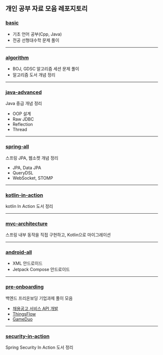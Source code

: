 ## 개인 공부 자료 모음 레포지토리

### [basic](https://github.com/rivercity310/study/tree/main/basic)

- 기초 언어 공부(Cpp, Java)
- 전공 선형대수학 문제 풀이

---

### [algorithm](https://github.com/rivercity310/study/tree/main/algorithm)
- BOJ, GDSC 알고리즘 세션 문제 풀이
- 알고리즘 도서 개념 정리
---

### [java-advanced](https://github.com/rivercity310/study/tree/main/java-advanced)
Java 중급 개념 정리
- OOP 설계
- Raw JDBC
- Reflection
- Thread

---

### [spring-all](https://github.com/rivercity310/study/tree/main/spring-all)
스프링 JPA, 웹소켓 개념 정리
- JPA, Data JPA
- QueryDSL
- WebSocket, STOMP

---

### [kotlin-in-action](https://github.com/rivercity310/study/tree/main/kotlin-in-action/src/main/kotlin)
kotlin In Action 도서 정리

---

### [mvc-architecture](https://github.com/rivercity310/study/tree/main/mvc-architecture)
스프링 내부 동작을 직접 구현하고, Kotlin으로 마이그레이션

---

### [android-all](https://github.com/rivercity310/study/tree/main/android-all)
- XML 안드로이드
- Jetpack Compose 안드로이드

---

### [pre-onboarding](https://github.com/rivercity310/study/tree/main/pre-onboarding)
백엔드 프리온보딩 기업과제 풀이 모음 
- [채용공고 서비스 API 개발](https://github.com/rivercity310/study/tree/main/pre-onboarding/Week1)
- [ThingsFlow](https://github.com/rivercity310/study/tree/main/pre-onboarding/Week2)
- [GameDuo](https://github.com/rivercity310/study/tree/main/pre-onboarding/Week3)

---

### [security-in-action](https://github.com/rivercity310/study/tree/main/security-in-action/auth-stream/demo)
Spring Security In Action 도서 정리

